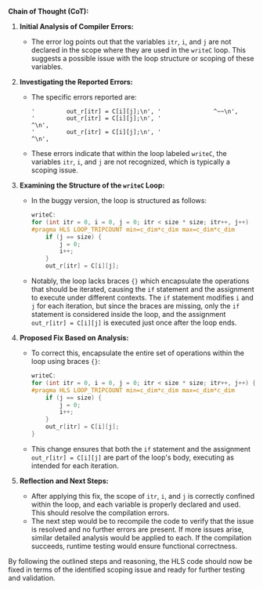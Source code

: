 **Chain of Thought (CoT):**

1. **Initial Analysis of Compiler Errors:**
   - The error log points out that the variables `itr`, `i`, and `j` are not declared in the scope where they are used in the `writeC` loop. This suggests a possible issue with the loop structure or scoping of these variables.

2. **Investigating the Reported Errors:**
   - The specific errors reported are:
     ```
     '         out_r[itr] = C[i][j];\n', '               ^~~\n',
     '         out_r[itr] = C[i][j];\n', '                        ^\n',
     '         out_r[itr] = C[i][j];\n', '                           ^\n',
     ```
   - These errors indicate that within the loop labeled `writeC`, the variables `itr`, `i`, and `j` are not recognized, which is typically a scoping issue.

3. **Examining the Structure of the `writeC` Loop:**
   - In the buggy version, the loop is structured as follows:
     ```cpp
     writeC:
     for (int itr = 0, i = 0, j = 0; itr < size * size; itr++, j++) 
     #pragma HLS LOOP_TRIPCOUNT min=c_dim*c_dim max=c_dim*c_dim
         if (j == size) {
             j = 0;
             i++;
         }
         out_r[itr] = C[i][j];
     ```
   - Notably, the loop lacks braces `{}` which encapsulate the operations that should be iterated, causing the `if` statement and the assignment to execute under different contexts. The `if` statement modifies `i` and `j` for each iteration, but since the braces are missing, only the `if` statement is considered inside the loop, and the assignment `out_r[itr] = C[i][j]` is executed just once after the loop ends.

4. **Proposed Fix Based on Analysis:**
   - To correct this, encapsulate the entire set of operations within the loop using braces `{}`:
     ```cpp
     writeC:
     for (int itr = 0, i = 0, j = 0; itr < size * size; itr++, j++) {
     #pragma HLS LOOP_TRIPCOUNT min=c_dim*c_dim max=c_dim*c_dim
         if (j == size) {
             j = 0;
             i++;
         }
         out_r[itr] = C[i][j];
     }
     ```
   - This change ensures that both the `if` statement and the assignment `out_r[itr] = C[i][j]` are part of the loop's body, executing as intended for each iteration.

5. **Reflection and Next Steps:**
   - After applying this fix, the scope of `itr`, `i`, and `j` is correctly confined within the loop, and each variable is properly declared and used. This should resolve the compilation errors.
   - The next step would be to recompile the code to verify that the issue is resolved and no further errors are present. If more issues arise, similar detailed analysis would be applied to each. If the compilation succeeds, runtime testing would ensure functional correctness.

By following the outlined steps and reasoning, the HLS code should now be fixed in terms of the identified scoping issue and ready for further testing and validation.